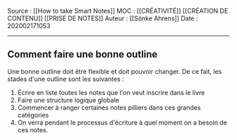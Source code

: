 Source : [[How to take Smart Notes]]
MOC : [[CRÉATIVITÉ]] [[CRÉATION DE CONTENU]] [[PRISE DE NOTES]]
Auteur : [[Sönke Ahrens]]
Date : 202002171053
***

## Comment faire une bonne outline
Une bonne outline doit être flexible et doit pouvoir changer.
De ce fait, les stades d'une outline sont les suivantes : 
1. Écrire en liste toutes les notes que l'on veut inscrire dans le livre
2. Faire une structure logique globale
3. Commencer à ranger certaines notes pilliers dans ces grandes catégories
4. On verra pendant le processus d'écriture à quel moment on a besoin de ces notes.